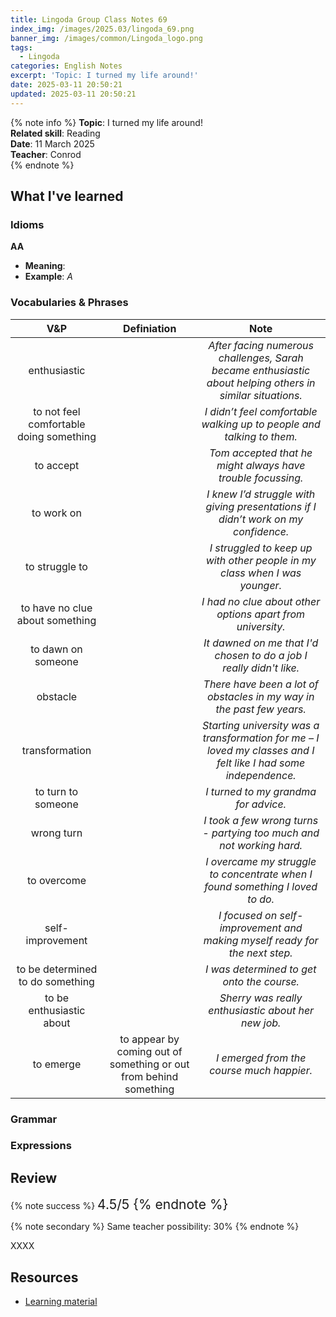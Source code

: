```yaml
---
title: Lingoda Group Class Notes 69
index_img: /images/2025.03/lingoda_69.png
banner_img: /images/common/Lingoda_logo.png
tags:
  - Lingoda
categories: English Notes
excerpt: 'Topic: I turned my life around!'
date: 2025-03-11 20:50:21
updated: 2025-03-11 20:50:21
---
```


{% note info %}
**Topic**: I turned my life around!  
**Related skill**: Reading   
**Date**: 11 March 2025  
**Teacher**: Conrod  
{% endnote %}

## What I've learned

### Idioms
**AA**

- **Meaning**: 
- **Example**: *A*

### Vocabularies & Phrases

|  V&P   | Definiation | Note  |
| :----: | :---------: | :---: |
| enthusiastic |             |    *After facing numerous challenges, Sarah became enthusiastic about helping others in similar situations.*   |
| to not feel comfortable doing something |             |   *I didn’t feel comfortable walking up to people and talking to them.*    |
| to accept |             |   *Tom accepted that he might always have trouble focussing.*    |
| to work on |             |   *I knew I’d struggle with giving presentations if I didn’t work on my confidence.*    |
| to struggle to |             |    *I struggled to keep up with other people in my class when I was younger.*   |
| to have no clue about something |             |   *I had no clue about other options apart from university.*    |
| to dawn on someone |             |  *It dawned on me that I'd chosen to do a job I really didn't like.*     |
| obstacle |             | *There have been a lot of obstacles in my way in the past few years.*      |
| transformation |             |   *Starting university was a transformation for me – I loved my classes and I felt like I had some independence.*    |
| to turn to someone |             |   *I turned to my grandma for advice.*    |
| wrong turn |             |   *I took a few wrong turns - partying too much and not working hard.*    |
| to overcome |             |   *I overcame my struggle to concentrate when I found something I loved to do.*    |
| self-improvement |             |   *I focused on self-improvement and making myself ready for the next step.*    |
| to be determined to do something |             |   *I was determined to get onto the course.*    |
| to be enthusiastic about |             |  *Sherry was really enthusiastic about her new job.*     |
| to emerge |   to appear by coming out of something or out from behind something          |   *I emerged from the course much happier.*    |

### Grammar


### Expressions


## Review

{% note success %}
<span style="font-size:1.5em;">
4.5/5
<span>
{% endnote %}

{% note secondary %}
<span style="font-size:1em;">
Same teacher possibility: 30%
<span>
{% endnote %}

XXXX

## Resources
- [Learning material]()
